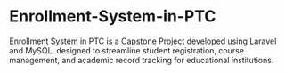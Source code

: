 # Enrollment-System-in-PTC
Enrollment System in PTC is a Capstone Project developed using Laravel and MySQL, designed to streamline student registration, course management, and academic record tracking for educational institutions.
